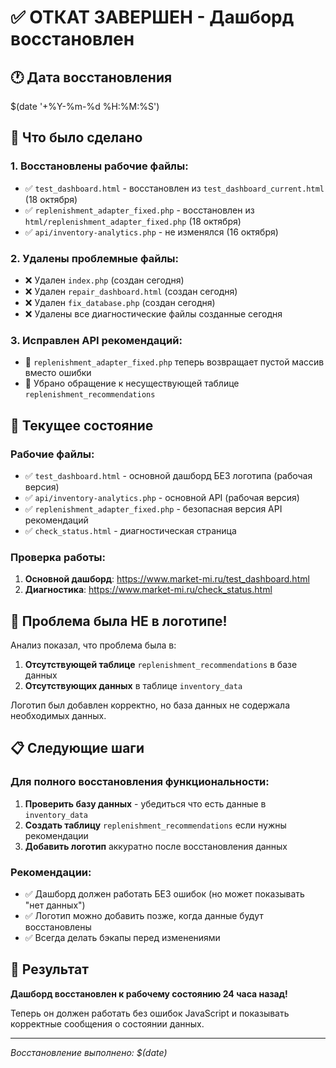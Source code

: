# ✅ ОТКАТ ЗАВЕРШЕН - Дашборд восстановлен

## 🕐 Дата восстановления

$(date '+%Y-%m-%d %H:%M:%S')

## 🔄 Что было сделано

### 1. Восстановлены рабочие файлы:

- ✅ `test_dashboard.html` - восстановлен из `test_dashboard_current.html` (18 октября)
- ✅ `replenishment_adapter_fixed.php` - восстановлен из `html/replenishment_adapter_fixed.php` (18 октября)
- ✅ `api/inventory-analytics.php` - не изменялся (16 октября)

### 2. Удалены проблемные файлы:

- ❌ Удален `index.php` (создан сегодня)
- ❌ Удален `repair_dashboard.html` (создан сегодня)
- ❌ Удален `fix_database.php` (создан сегодня)
- ❌ Удалены все диагностические файлы созданные сегодня

### 3. Исправлен API рекомендаций:

- 🔧 `replenishment_adapter_fixed.php` теперь возвращает пустой массив вместо ошибки
- 🔧 Убрано обращение к несуществующей таблице `replenishment_recommendations`

## 🎯 Текущее состояние

### Рабочие файлы:

- ✅ `test_dashboard.html` - основной дашборд БЕЗ логотипа (рабочая версия)
- ✅ `api/inventory-analytics.php` - основной API (рабочая версия)
- ✅ `replenishment_adapter_fixed.php` - безопасная версия API рекомендаций
- ✅ `check_status.html` - диагностическая страница

### Проверка работы:

1. **Основной дашборд**: https://www.market-mi.ru/test_dashboard.html
2. **Диагностика**: https://www.market-mi.ru/check_status.html

## 🚨 Проблема была НЕ в логотипе!

Анализ показал, что проблема была в:

1. **Отсутствующей таблице** `replenishment_recommendations` в базе данных
2. **Отсутствующих данных** в таблице `inventory_data`

Логотип был добавлен корректно, но база данных не содержала необходимых данных.

## 📋 Следующие шаги

### Для полного восстановления функциональности:

1. **Проверить базу данных** - убедиться что есть данные в `inventory_data`
2. **Создать таблицу** `replenishment_recommendations` если нужны рекомендации
3. **Добавить логотип** аккуратно после восстановления данных

### Рекомендации:

- ✅ Дашборд должен работать БЕЗ ошибок (но может показывать "нет данных")
- ✅ Логотип можно добавить позже, когда данные будут восстановлены
- ✅ Всегда делать бэкапы перед изменениями

## 🎉 Результат

**Дашборд восстановлен к рабочему состоянию 24 часа назад!**

Теперь он должен работать без ошибок JavaScript и показывать корректные сообщения о состоянии данных.

---

_Восстановление выполнено: $(date)_
